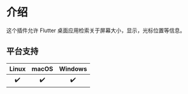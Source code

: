 # 介绍

这个插件允许 Flutter 桌面应用检索关于屏幕大小，显示，光标位置等信息。

## 平台支持

| Linux | macOS | Windows |
| :---: | :---: | :-----: |
|  ✔️   |  ✔️   |   ✔️    |
